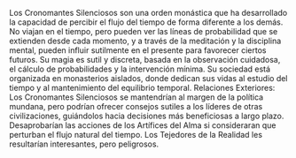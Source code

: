 Los Cronomantes Silenciosos son una orden monástica que ha desarrollado la capacidad de percibir el flujo del tiempo de forma diferente a los demás. No viajan en el tiempo, pero pueden ver las líneas de probabilidad que se extienden desde cada momento, y a través de la meditación y la disciplina mental, pueden influir sutilmente en el presente para favorecer ciertos futuros. Su magia es sutil y discreta, basada en la observación cuidadosa, el cálculo de probabilidades y la intervención mínima. Su sociedad está organizada en monasterios aislados, donde dedican sus vidas al estudio del tiempo y al mantenimiento del equilibrio temporal. Relaciones Exteriores: Los Cronomantes Silenciosos se mantendrían al margen de la política mundana, pero podrían ofrecer consejos sutiles a los líderes de otras civilizaciones, guiándolos hacia decisiones más beneficiosas a largo plazo. Desaprobarían las acciones de los Artífices del Alma si consideraran que perturban el flujo natural del tiempo. Los Tejedores de la Realidad les resultarían interesantes, pero peligrosos.